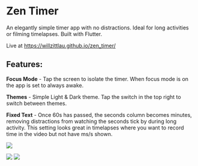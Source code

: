# Zen Timer

An elegantly simple timer app with no distractions. Ideal for long activities or filming timelapses. Built with Flutter.

Live at https://willzittlau.github.io/zen_timer/
## Features:
<b>Focus Mode</b> - Tap the screen to isolate the timer. When focus mode is on the app is set to always awake.

<b>Themes</b> - Simple Light & Dark theme. Tap the switch in the top right to switch between themes.

<b>Fixed Text</b> - Once 60s has passed, the seconds column becomes minutes, removing distractions from watching the seconds tick by during long activity. This setting looks great in timelapses where you want to record time in the video but not have ms/s shown.

![](https://raw.githubusercontent.com/willzittlau/zen_timer/main/assets/images/focus_mode.gif)

![](https://raw.githubusercontent.com/willzittlau/zen_timer/main/assets/images/lightmode.PNG)
![](https://raw.githubusercontent.com/willzittlau/zen_timer/main/assets/images/darkmode.PNG)
